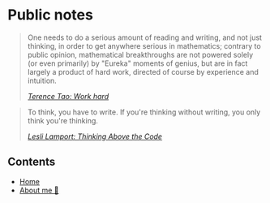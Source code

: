 # Public notes

> One needs to do a serious amount of reading and writing, and not just thinking, in order to get anywhere serious in mathematics; contrary to public opinion, mathematical breakthroughs are not powered solely (or even primarily) by "Eureka" moments of genius, but are in fact largely a product of hard work, directed of course by experience and intuition.
>
> [*Terence Tao: Work hard*](https://terrytao.wordpress.com/career-advice/work-hard/)

> To think, you have to write. If you're thinking without writing, you only think you're thinking.
>
> [*Lesli Lamport: Thinking Above the Code*](https://youtu.be/-4Yp3j_jk8Q)

## Contents

- [Home](index.html)
- [About me 👋](about-me.md)
